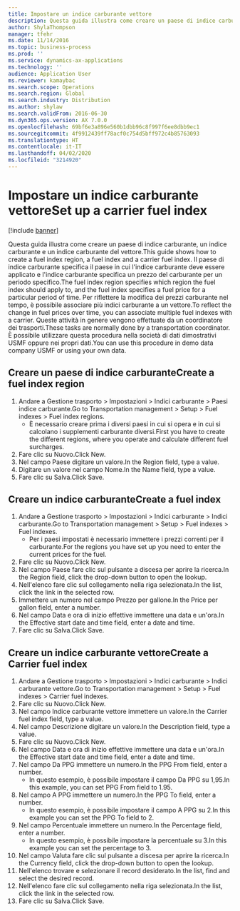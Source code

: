 ```yaml
---
title: Impostare un indice carburante vettore
description: Questa guida illustra come creare un paese di indice carburante, un indice carburante e un indice carburante del vettore.
author: ShylaThompson
manager: tfehr
ms.date: 11/14/2016
ms.topic: business-process
ms.prod: ''
ms.service: dynamics-ax-applications
ms.technology: ''
audience: Application User
ms.reviewer: kamaybac
ms.search.scope: Operations
ms.search.region: Global
ms.search.industry: Distribution
ms.author: shylaw
ms.search.validFrom: 2016-06-30
ms.dyn365.ops.version: AX 7.0.0
ms.openlocfilehash: 69bf6e3a896e560b1dbb96c8f997f6ee8dbb9ec1
ms.sourcegitcommit: 4f9912439ff78acf0c754d5bff972c4b85763093
ms.translationtype: HT
ms.contentlocale: it-IT
ms.lasthandoff: 04/02/2020
ms.locfileid: "3214920"
---
```

# <a name="set-up-a-carrier-fuel-index"></a><span data-ttu-id="340b0-103">Impostare un indice carburante vettore</span><span class="sxs-lookup"><span data-stu-id="340b0-103">Set up a carrier fuel index</span></span>

[!include [banner](../../includes/banner.md)]

<span data-ttu-id="340b0-104">Questa guida illustra come creare un paese di indice carburante, un indice carburante e un indice carburante del vettore.</span><span class="sxs-lookup"><span data-stu-id="340b0-104">This guide shows how to create a fuel index region, a fuel index and a carrier fuel index.</span></span> <span data-ttu-id="340b0-105">Il paese di indice carburante specifica il paese in cui l'indice carburante deve essere applicato e l'indice carburante specifica un prezzo del carburante per un periodo specifico.</span><span class="sxs-lookup"><span data-stu-id="340b0-105">The fuel index region specifies which region the fuel index should apply to, and the fuel index specifies a fuel price for a particular period of time.</span></span> <span data-ttu-id="340b0-106">Per riflettere la modifica dei prezzi carburante nel tempo, è possibile associare più indici carburante a un vettore.</span><span class="sxs-lookup"><span data-stu-id="340b0-106">To reflect the change in fuel prices over time, you can associate multiple fuel indexes with a carrier.</span></span>  <span data-ttu-id="340b0-107">Queste attività in genere vengono effettuate da un coordinatore dei trasporti.</span><span class="sxs-lookup"><span data-stu-id="340b0-107">These tasks are normally done by a transportation coordinator.</span></span> <span data-ttu-id="340b0-108">È possibile utilizzare questa procedura nella società di dati dimostrativi USMF oppure nei propri dati.</span><span class="sxs-lookup"><span data-stu-id="340b0-108">You can use this procedure in demo data company USMF or using your own data.</span></span>


## <a name="create-a-fuel-index-region"></a><span data-ttu-id="340b0-109">Creare un paese di indice carburante</span><span class="sxs-lookup"><span data-stu-id="340b0-109">Create a fuel index region</span></span>
1. <span data-ttu-id="340b0-110">Andare a Gestione trasporto > Impostazioni > Indici carburante > Paesi indice carburante.</span><span class="sxs-lookup"><span data-stu-id="340b0-110">Go to Transportation management > Setup > Fuel indexes > Fuel index regions.</span></span>
    * <span data-ttu-id="340b0-111">È necessario creare prima i diversi paesi in cui si opera e in cui si calcolano i supplementi carburante diversi.</span><span class="sxs-lookup"><span data-stu-id="340b0-111">First you have to create the different regions, where you operate and calculate different fuel surcharges.</span></span>  
2. <span data-ttu-id="340b0-112">Fare clic su Nuovo.</span><span class="sxs-lookup"><span data-stu-id="340b0-112">Click New.</span></span>
3. <span data-ttu-id="340b0-113">Nel campo Paese digitare un valore.</span><span class="sxs-lookup"><span data-stu-id="340b0-113">In the Region field, type a value.</span></span>
4. <span data-ttu-id="340b0-114">Digitare un valore nel campo Nome.</span><span class="sxs-lookup"><span data-stu-id="340b0-114">In the Name field, type a value.</span></span>
5. <span data-ttu-id="340b0-115">Fare clic su Salva.</span><span class="sxs-lookup"><span data-stu-id="340b0-115">Click Save.</span></span>

## <a name="create-a-fuel-index"></a><span data-ttu-id="340b0-116">Creare un indice carburante</span><span class="sxs-lookup"><span data-stu-id="340b0-116">Create a fuel index</span></span>
1. <span data-ttu-id="340b0-117">Andare a Gestione trasporto > Impostazioni > Indici carburante > Indici carburante.</span><span class="sxs-lookup"><span data-stu-id="340b0-117">Go to Transportation management > Setup > Fuel indexes > Fuel indexes.</span></span>
    * <span data-ttu-id="340b0-118">Per i paesi impostati è necessario immettere i prezzi correnti per il carburante.</span><span class="sxs-lookup"><span data-stu-id="340b0-118">For the regions you have set up you need to enter the current prices for the fuel.</span></span>  
2. <span data-ttu-id="340b0-119">Fare clic su Nuovo.</span><span class="sxs-lookup"><span data-stu-id="340b0-119">Click New.</span></span>
3. <span data-ttu-id="340b0-120">Nel campo Paese fare clic sul pulsante a discesa per aprire la ricerca.</span><span class="sxs-lookup"><span data-stu-id="340b0-120">In the Region field, click the drop-down button to open the lookup.</span></span>
4. <span data-ttu-id="340b0-121">Nell'elenco fare clic sul collegamento nella riga selezionata.</span><span class="sxs-lookup"><span data-stu-id="340b0-121">In the list, click the link in the selected row.</span></span>
5. <span data-ttu-id="340b0-122">Immettere un numero nel campo Prezzo per gallone.</span><span class="sxs-lookup"><span data-stu-id="340b0-122">In the Price per gallon field, enter a number.</span></span>
6. <span data-ttu-id="340b0-123">Nel campo Data e ora di inizio effettive immettere una data e un'ora.</span><span class="sxs-lookup"><span data-stu-id="340b0-123">In the Effective start date and time field, enter a date and time.</span></span>
7. <span data-ttu-id="340b0-124">Fare clic su Salva.</span><span class="sxs-lookup"><span data-stu-id="340b0-124">Click Save.</span></span>

## <a name="create-a-carrier-fuel-index"></a><span data-ttu-id="340b0-125">Creare un indice carburante vettore</span><span class="sxs-lookup"><span data-stu-id="340b0-125">Create a Carrier fuel index</span></span>
1. <span data-ttu-id="340b0-126">Andare a Gestione trasporto > Impostazioni > Indici carburante > Indici carburante vettore.</span><span class="sxs-lookup"><span data-stu-id="340b0-126">Go to Transportation management > Setup > Fuel indexes > Carrier fuel indexes.</span></span>
2. <span data-ttu-id="340b0-127">Fare clic su Nuovo.</span><span class="sxs-lookup"><span data-stu-id="340b0-127">Click New.</span></span>
3. <span data-ttu-id="340b0-128">Nel campo Indice carburante vettore immettere un valore.</span><span class="sxs-lookup"><span data-stu-id="340b0-128">In the Carrier fuel index field, type a value.</span></span>
4. <span data-ttu-id="340b0-129">Nel campo Descrizione digitare un valore.</span><span class="sxs-lookup"><span data-stu-id="340b0-129">In the Description field, type a value.</span></span>
5. <span data-ttu-id="340b0-130">Fare clic su Nuovo.</span><span class="sxs-lookup"><span data-stu-id="340b0-130">Click New.</span></span>
6. <span data-ttu-id="340b0-131">Nel campo Data e ora di inizio effettive immettere una data e un'ora.</span><span class="sxs-lookup"><span data-stu-id="340b0-131">In the Effective start date and time field, enter a date and time.</span></span>
7. <span data-ttu-id="340b0-132">Nel campo Da PPG immettere un numero.</span><span class="sxs-lookup"><span data-stu-id="340b0-132">In the PPG From field, enter a number.</span></span>
    * <span data-ttu-id="340b0-133">In questo esempio, è possibile impostare il campo Da PPG su 1,95.</span><span class="sxs-lookup"><span data-stu-id="340b0-133">In this example, you can set PPG From field to 1.95.</span></span>  
8. <span data-ttu-id="340b0-134">Nel campo A PPG immettere un numero.</span><span class="sxs-lookup"><span data-stu-id="340b0-134">In the PPG To field, enter a number.</span></span>
    * <span data-ttu-id="340b0-135">In questo esempio, è possibile impostare il campo A PPG su 2.</span><span class="sxs-lookup"><span data-stu-id="340b0-135">In this example you can set the PPG To field to 2.</span></span>  
9. <span data-ttu-id="340b0-136">Nel campo Percentuale immettere un numero.</span><span class="sxs-lookup"><span data-stu-id="340b0-136">In the Percentage field, enter a number.</span></span>
    * <span data-ttu-id="340b0-137">In questo esempio, è possibile impostare la percentuale su 3.</span><span class="sxs-lookup"><span data-stu-id="340b0-137">In this example you can set the percentage to 3.</span></span>  
10. <span data-ttu-id="340b0-138">Nel campo Valuta fare clic sul pulsante a discesa per aprire la ricerca.</span><span class="sxs-lookup"><span data-stu-id="340b0-138">In the Currency field, click the drop-down button to open the lookup.</span></span>
11. <span data-ttu-id="340b0-139">Nell'elenco trovare e selezionare il record desiderato.</span><span class="sxs-lookup"><span data-stu-id="340b0-139">In the list, find and select the desired record.</span></span>
12. <span data-ttu-id="340b0-140">Nell'elenco fare clic sul collegamento nella riga selezionata.</span><span class="sxs-lookup"><span data-stu-id="340b0-140">In the list, click the link in the selected row.</span></span>
13. <span data-ttu-id="340b0-141">Fare clic su Salva.</span><span class="sxs-lookup"><span data-stu-id="340b0-141">Click Save.</span></span>

